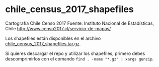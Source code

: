 # chile_census_2017_shapefiles

Cartografía Chile Censo 2017
Fuente: Instituto Nacional de Estadísticas, Chile
http://www.censo2017.cl/servicio-de-mapas/

Los shapefiles están disponibles en el archivo [chile_census_2017_shapefiles.tar.gz](https://github.com/diegocaro/chile_census_2017_shapefiles/releases/download/v1/chile_census_2017_shapefiles.tar.gz).

Si quieres descargar el repo y utilizar los shapefiles, primero debes descomprimirlos con el comando `find . -name "*.gz" | xargs gunzip`. 
